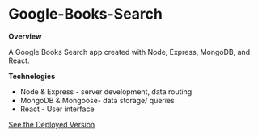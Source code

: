 # Google-Books-Search

**Overview**

A Google Books Search app created with Node, Express, MongoDB, and React. 

**Technologies**
  * Node & Express - server development, data routing
  * MongoDB & Mongoose- data storage/ queries
  * React - User interface 
  
 [See the Deployed Version](https://ivc-google-books-search.herokuapp.com/)

